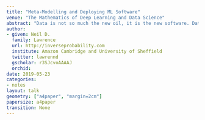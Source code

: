 ```yaml
---
title: "Meta-Modelling and Deploying ML Software"
venue: "The Mathematics of Deep Learning and Data Science"
abstract: "Data is not so much the new oil, it is the new software. Data driven  algorithms are increasingly present in continuously deployed production software. What challenges does this present and how can the mathematical sciences help?"
author:
- given: Neil D.
  family: Lawrence
  url: http://inverseprobability.com
  institute: Amazon Cambridge and University of Sheffield
  twitter: lawrennd
  gscholar: r3SJcvoAAAAJ
  orchid: 
date: 2019-05-23
categories:
- notes
layout: talk
geometry: ["a4paper", "margin=2cm"]
papersize: a4paper
transition: None
---
```

